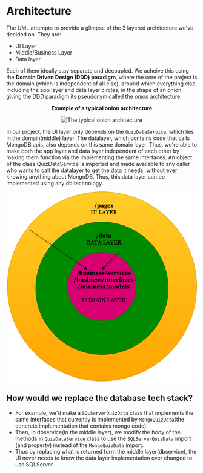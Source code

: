 # Architecture

The UML attempts to provide a glimpse of the 3 layered architecture we've decided on. They are: 

- UI Layer
- Middle/Business Layer
- Data layer

Each of them ideally stay separate and decoupled. We acheive this using the **Domain Driven Design (DDD) paradigm**, where the core of the project is the domain (which is independent of all else), around which everything else, including the app layer and data layer circles, in the shape of an onion, giving the DDD paradigm its pseudonym called the *onion* architecture.

<center>

**Example of a typical onion architecture**

![The typical onion architecture](https://imgs.search.brave.com/N2nEbJWg7CquCMPtiv1s72k90MzykpZzBy7t_kDMnXA/rs:fit:800:800:1/g:ce/aHR0cHM6Ly9kem9u/ZS5jb20vc3RvcmFn/ZS90ZW1wLzQ0MzYy/MTcta29sa2EucG5n)

</center>

In our project, the UI layer only depends on the `QuizDataService`, which lies in the domain(middle) layer. The datalayer, which contains code that calls MongoDB apis, also depends on this same domain layer. Thus, we're able to make both the app layer and data layer independent of each other by making them function via the implementing the same interfaces. An object of the class QuizDataService is imported and made available to any caller who wants to call the datalayer to get the data it needs, without ever knowing anything about MongoDB. Thus, this data layer can be implemented using any db technology.

<center>

![Onion](onion.png)

</center>

## How would we replace the database tech stack?

- For example, we'd make a `SQLServerQuizData` class that implements the same interfaces that currently is implemented by `MongoQuizData`(the concrete implementation that contains mongo code).
- Then, in dbservice(in the middle layer), we modify the body of the methods in `QuizDataService` class to use the `SQLServerQuizData` import (and property) instead of the `MongoQuizData` import.
- Thus by replacing what is returned form the middle layer(dbservice), the UI never needs to know the data layer implementation ever changed to use SQLServer.
